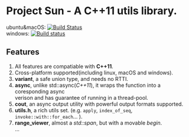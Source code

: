 Project Sun - A C++11 utils library.
===========

ubuntu&macOS: [![Build Status](https://travis-ci.org/francissuen/Sun.svg?branch=master)](https://travis-ci.org/francissuen/Sun)  
windows: [![Build status](https://ci.appveyor.com/api/projects/status/b6nvibpg09er9hod/branch/master?svg=true)](https://ci.appveyor.com/project/francissuen/sun/branch/master)

## Features ##
1. All features are compatiable with **C++11**.
2. Cross-platform supported(including linux, macOS and windows).
3. **variant**, a safe union type, and needs no RTTI. 
4. **async**, unlike std::async(*C++11*), it wraps the function into a coresponding async  
verison and has guarantee of running in a thread-pool.
5. **cout**, an async output utility with powerful output formats supported.
6. **utils.h**, a rich utils set. (e.g. `apply`, `index_of_seq`, `invoke::with::for_each`... ).
7. **range\_viewer**, almost a *std::span*, but with a movable _begin_.  
...
